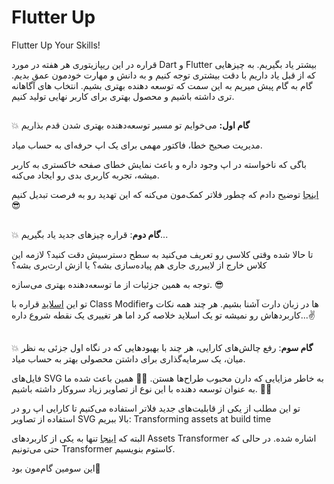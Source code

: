 # Flutter Up
Flutter Up Your Skills!

قراره در این ریپازیتوری هر هفته در مورد Dart و Flutter بیشتر یاد بگیریم. به چیزهایی که از قبل یاد داریم با دقت بیشتری توجه کنیم و به دانش و مهارت خودمون عمق بدیم. گام به گام پیش میریم به این سمت که توسعه دهنده بهتری بشیم. انتخاب های آگاهانه تری داشته باشیم و محصول بهتری برای کاربر نهایی تولید کنیم.

##

💥 **گام اول:** می‌خوایم تو مسیر توسعه‌دهنده بهتری شدن قدم بذاریم

مدیریت صحیح خطا، فاکتور مهمی برای یک اپ حرفه‌ای به حساب میاد.

باگی که ناخواسته در اپ وجود داره و باعث نمایش خطای صفحه خاکستری به کاربر میشه، تجربه کاربری بدی رو ایجاد می‌کنه.

[اینجا](https://github.com/r-shahpasand/flutter_up/blob/main/files/gray_error_flutter.pdf) توضیح دادم که چطور فلاتر کمک‌مون می‌کنه که این تهدید رو به فرصت تبدیل کنیم 😎


##

💥 **گام دوم**: قراره چیزهای جدید یاد بگیریم...

تا حالا شده وقتی کلاسی رو تعریف می‌کنید به سطح دسترسیش دقت کنید؟ لازمه این کلاس خارج از لایبرری جاری هم پیاده‌سازی بشه؟ یا ازش ارث‌بری بشه؟

توجه به همین جزئیات از ما توسعه‌دهنده بهتری می‌سازه. 😎

تو این [اسلاید](https://github.com/r-shahpasand/flutter_up/blob/main/files/class_modifiers_dart.pdf) قراره با Class Modifierها در زبان دارت آشنا بشیم. هر چند همه نکات و کاربردهاش رو نمیشه تو یک اسلاید خلاصه کرد اما هر تغییری یک نقطه شروع داره...✌️

##

💥 **گام سوم**: رفع چالش‌های کارایی، هر چند با بهبودهایی که در نگاه اول جزئی‌ به نظر میان، یک سرمایه‌گذاری برای داشتن محصولی بهتر به حساب میاد.

فایل‌های SVG به خاطر مزایایی که دارن محبوب طراح‌ها هستن. 🧑‍🎨 همین باعث شده ما به عنوان توسعه دهنده با این نوع از تصاویر زیاد سروکار داشته باشیم. 👨‍💻

تو این مطلب از یکی از قابلیت‌های جدید فلاتر استفاده می‌کنیم تا کارایی اپ رو در استفاده از تصاویر SVG بالا ببریم:
Transforming assets at build time

البته که [اینجا](https://github.com/r-shahpasand/flutter_up/blob/main/files/transform_svg.pdf) تنها به یکی از کاربردهای Assets Transformer اشاره شده. در حالی که حتی می‌تونیم Transformer کاستوم بنویسیم.

این سومین گام‌مون بود💪

